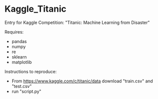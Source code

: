 # Kaggle_Titanic
Entry for Kaggle Competition: "Titanic: Machine Learning from Disaster"

Requires:
  - pandas
  - numpy
  - re
  - sklearn
  - matplotlib

Instructions to reproduce:
- From https://www.kaggle.com/c/titanic/data download "train.csv" and "test.csv"
- run "script.py"
